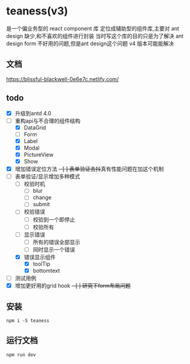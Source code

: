 # teaness(v3)



是一个偏业务型的 react component 库
定位成辅助型的组件库,主要对 ant design 缺少,和不喜欢的组件进行封装
当时写这个库的目的只是为了解决 ant design form 不好用的问题,但是ant design这个问题 v4 版本可能能解决

## 文档

https://blissful-blackwell-0e6e7c.netlify.com/

## todo
- [x] 升级到antd 4.0
- [ ] 重构api与不合理的组件结构
  - [x] DataGrid
  - [ ] Form
  - [x] Label
  - [x] Modal
  - [x] PictureView
  - [x] Show
- [x] 增加错误定位方法
~~- [ ] 表单验证去抖~~真有性能问题在加这个机制
- [ ] 表单验证/显示增加多种模式
  - [ ] 校验时机
    - [ ] blur
    - [ ] change
    - [ ] submit
  - [ ] 校验错误
    - [ ] 校验到一个即停止
    - [ ] 校验所有
  - [ ] 显示错误
    - [ ] 所有的错误全部显示
    - [ ] 同时显示一个错误
  - [x] 错误显示组件
    - [x] toolTip
    - [x] bottomtext
- [ ] 测试用例
- [x] 增加更好用的grid hook
~~- [ ] 研究下form布局问题~~

## 安装

`npm i -S teaness`

## 运行文档

`npm run dev`
